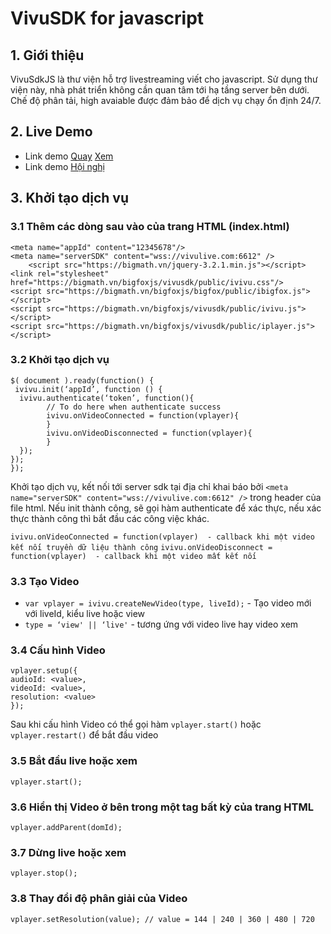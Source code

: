 # VivuSDK for javascript

## 1. Giới thiệu

VivuSdkJS là thư viện hỗ trợ livestreaming viết cho javascript. Sử dụng thư viện này, nhà phát triển không cần quan tâm tới hạ tầng server bên dưới. Chế độ phân tải, high avaiable được đảm bảo để dịch vụ chạy ổn định 24/7.
## 2. Live Demo
- Link demo [Quay](https://bigmath.vn/bigfoxjs/demo/sharescreen/main/live.html) [Xem](https://bigmath.vn/bigfoxjs/demo/sharescreen/main/view.html)
- Link demo [Hội nghị](https://bigmath.vn/bigfoxjs/demo/vvconference/main/index.html)
## 3. Khởi tạo dịch vụ
### 3.1 Thêm các dòng sau vào <head> của trang HTML (index.html)

```
<meta name="appId" content="12345678"/>
<meta name="serverSDK" content="wss://vivulive.com:6612" />
	<script src="https://bigmath.vn/jquery-3.2.1.min.js"></script>
<link rel="stylesheet" href="https://bigmath.vn/bigfoxjs/vivusdk/public/ivivu.css"/>
<script src="https://bigmath.vn/bigfoxjs/bigfox/public/ibigfox.js"></script>
<script src="https://bigmath.vn/bigfoxjs/vivusdk/public/ivivu.js"></script>
<script src="https://bigmath.vn/bigfoxjs/vivusdk/public/iplayer.js"></script>

```
### 3.2 Khởi tạo dịch vụ
```
$( document ).ready(function() {
 ivivu.init(‘appId’, function () {
  ivivu.authenticate(‘token’, function(){
        // To do here when authenticate success
        ivivu.onVideoConnected = function(vplayer){
        }
        ivivu.onVideoDisconnected = function(vplayer){
        }
  });
});
});

```
Khởi tạo dịch vụ, kết nối tới server sdk tại địa chỉ khai báo bởi ```<meta name="serverSDK" content="wss://vivulive.com:6612" />```  trong header của file html.
Nếu init thành công, sẽ gọi hàm authenticate để xác thực, nếu xác thực thành công thì bắt đầu các công việc khác.

```ivivu.onVideoConnected = function(vplayer)  - callback khi một video kết nối truyền dữ liệu thành công```
```ivivu.onVideoDisconnect = function(vplayer)  - callback khi một video mất kết nối ```

### 3.3 Tạo Video 

- ```var vplayer = ivivu.createNewVideo(type, liveId);``` - Tạo video mới với liveId, kiểu live hoặc view
- ```type = ‘view' || ‘live'``` - tương ứng với video live hay video xem
### 3.4 Cấu hình Video
```
vplayer.setup({
audioId: <value>,
videoId: <value>,
resolution: <value>
});
```
Sau khi cấu hình Video có thể gọi hàm ```vplayer.start()``` hoặc ``vplayer.restart()`` để bắt đầu video 
### 3.5 Bắt đầu live hoặc xem
```vplayer.start();```
### 3.6 Hiển thị Video ở bên trong một tag bất kỳ của trang HTML
```vplayer.addParent(domId);```
### 3.7 Dừng live hoặc xem
```vplayer.stop();```
 
### 3.8 Thay đổi độ phân giải của Video
```vplayer.setResolution(value); // value = 144 | 240 | 360 | 480 | 720```
